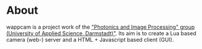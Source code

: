 # About

wappcam is a project work of the ["Photonics and Image Processing"
group (University of Applied Science,
Darmstadt)"](http://www.h-da.de/studium/studienangebot/mathematik-und-naturwissenschaften/optotechnik-bildverarbeitung-bsc/nocache/). Its
aim is to create a Lua based camera (web-) server and a HTML +
Javascript based client (GUI). 
